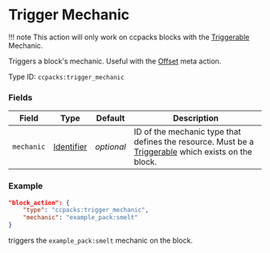 # Trigger Mechanic

!!! note
	This action will only work on ccpacks blocks with the [Triggerable](../mechanic_types/triggerable.md) Mechanic.

Triggers a block's mechanic. Useful with the [Offset](https://origins.readthedocs.io/en/latest/types/block_action_types/offset/) meta action. 

Type ID: `ccpacks:trigger_mechanic`

### Fields

Field  | Type | Default | Description
-------|------|---------|-------------
`mechanic` | [Identifier](../data_types/identifier.md) | *optional* | ID of the mechanic type that defines the resource. Must be a [Triggerable](../mechanic_types/triggerable.md) which exists on the block.

### Example
```json
"block_action": {
  	"type": "ccpacks:trigger_mechanic",
	"mechanic": "example_pack:smelt"
}
```
triggers the `example_pack:smelt` mechanic on the block.
